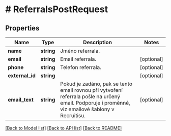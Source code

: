 # # ReferralsPostRequest

## Properties

Name | Type | Description | Notes
------------ | ------------- | ------------- | -------------
**name** | **string** | Jméno referrala. |
**email** | **string** | Email referrala. | [optional]
**phone** | **string** | Telefon referrala. | [optional]
**external_id** | **string** |  | [optional]
**email_text** | **string** | Pokud je zadáno, pak se tento email rovnou při vytvoření referrala pošle na určený email. Podporuje i proměnné, viz emailové šablony v Recruitisu. | [optional]

[[Back to Model list]](../../README.md#models) [[Back to API list]](../../README.md#endpoints) [[Back to README]](../../README.md)
